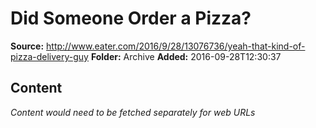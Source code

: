 # Did Someone Order a Pizza?

**Source:** http://www.eater.com/2016/9/28/13076736/yeah-that-kind-of-pizza-delivery-guy
**Folder:** Archive
**Added:** 2016-09-28T12:30:37




## Content
*Content would need to be fetched separately for web URLs*
